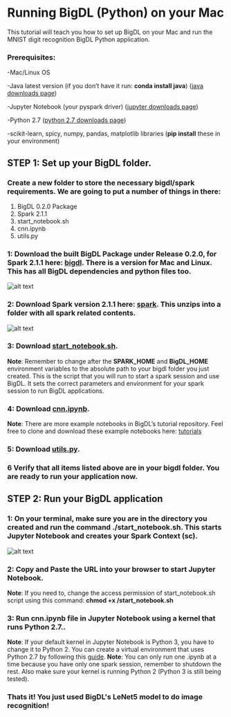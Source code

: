 # Running BigDL (Python) on your Mac

This tutorial will teach you how to set up BigDL on your Mac and run the MNIST digit recognition BigDL Python application.

### Prerequisites:
-Mac/Linux OS

-Java latest version (if you don’t have it run: **conda install java**) ([java downloads page](https://www.java.com/en/download/mac_download.jsp))

-Jupyter Notebook (your pyspark driver) ([jupyter downloads page](http://jupyter.readthedocs.io/en/latest/install.html))

-Python 2.7 ([python 2.7 downloads page](https://www.python.org/download/releases/2.7/))

-scikit-learn, spicy, numpy, pandas, matplotlib libraries (**pip install** these in your environment)

## **STEP 1**: Set up your BigDL folder.

### Create a new folder to store the necessary bigdl/spark requirements.  We are going to put a number of things in there:
1) BigDL 0.2.0 Package
2) Spark 2.1.1
3) start_notebook.sh
4) cnn.ipynb
5) utils.py



### 1: Download the built BigDL Package under Release 0.2.0, for Spark 2.1.1 here: [bigdl](https://bigdl-project.github.io/master/#release-download/). There is a version for **Mac** and **Linux**.  This has all BigDL dependencies and python files too.
![alt text](https://github.com/dnielsen/vegnonveg/blob/master/setup/images/bigdl_pic.png)




### 2: Download Spark version 2.1.1 here: [spark](https://spark.apache.org/downloads.html). This unzips into a folder with all spark related contents.
![alt text](https://github.com/dnielsen/vegnonveg/blob/master/setup/images/spark_pic.png)


### 3: Download [start_notebook.sh](start_notebook.sh).
**Note**: Remember to change **<path to folder you created>** after the **SPARK_HOME** and **BigDL_HOME** environment variables to the absolute path to your bigdl folder you just created.  This is the script that you will run to start a spark session and use BigDL. It sets the correct parameters and environment for your spark session to run BigDL applications.

### 4: Download [cnn.ipynb](cnn.ipynb).
**Note**:  There are more example notebooks in BigDL’s tutorial repository.  Feel free to clone and download these example notebooks here: [tutorials](https://github.com/intel-analytics/BigDL-Tutorials/tree/branch-0.2/notebooks/neural_networks)

### 5: Download [utils.py](utils.py).  

### 6 Verify that all items listed above are in your bigdl folder.  You are ready to run your application now.

## **STEP 2**: Run your BigDL application

### 1: On your terminal, make sure you are in the directory you created and run the command **./start_notebook.sh**. This starts Jupyter Notebook and creates your Spark Context (sc).
![alt text](https://github.com/dnielsen/vegnonveg/blob/master/setup/images/terminal_pic.png)

### 2: Copy and Paste the URL into your browser to start Jupyter Notebook.
**Note**: If you need to, change the access permission of start_notebook.sh script using this command:
**chmod +x <your path>/start_notebook.sh**

### 3: Run cnn.ipynb file in Jupyter Notebook **using a kernel that runs Python 2.7.**.
**Note**: If your default kernel in Jupyter Notebook is Python 3, you have to change it to Python 2.  You can create a virtual environment that uses Python 2.7 by following this [guide](https://uoa-eresearch.github.io/eresearch-cookbook/recipe/2014/11/20/conda/).
**Note**: You can only run one .ipynb at a time because you have only one spark session, remember to shutdown the rest.  Also make sure your kernel is running Python 2 (Python 3 is still being tested).  

### Thats it! You just used BigDL's LeNet5 model to do image recognition!
